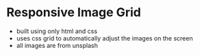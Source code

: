 # Responsive Image Grid
* built using only html and css
* uses css grid to automatically adjust the images on the screen
* all images are from unsplash
